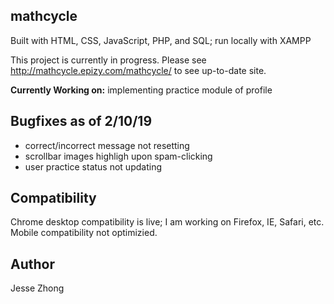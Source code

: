 ## mathcycle
Built with HTML, CSS, JavaScript, PHP, and SQL; run locally with XAMPP

This project is currently in progress. Please see http://mathcycle.epizy.com/mathcycle/ to see up-to-date site.

**Currently Working on:** implementing practice module of profile

## Bugfixes as of 2/10/19
* correct/incorrect message not resetting
* scrollbar images highligh upon spam-clicking
* user practice status not updating

## Compatibility
 Chrome desktop compatibility is live; I am working on Firefox, IE, Safari, etc. Mobile compatibility not optimizied.
## Author
Jesse Zhong